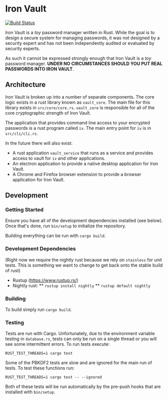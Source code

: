 # Iron Vault

[![Build Status](https://travis-ci.org/apsislabs/iron-vault.svg?branch=master)](https://travis-ci.org/apsislabs/iron-vault)

Iron Vault is a _toy_ password manager written in Rust. While the goal is to design
a secure system for managing passwords, it was not designed by a security expert and
has not been independently audited or evaluated by security experts.

As such it cannot be expressed strongly enough that Iron Vault is a _toy_ password manager. **UNDER NO CIRCUMSTANCES SHOULD YOU PUT REAL PASSWORDS INTO IRON VAULT**.

## Architecture

Iron Vault is broken up into a number of separate components. The core logic exists in a rust library known as `vault_core`. The main file for this library exists in `src/core/core.rs`. `vault_core` is responsible for all of the core cryptographic strength of Iron Vault.

The application that provides command line access to your encrypted passwords is a rust program called `iv`. The main entry point for `iv` is in `src/cli/cli.rs`.

In the future there will also exist:
* A rust application `vault_service` that runs as a service and provides access to vault for `iv` and other applications.
* An electron application to provide a native desktop application for Iron Vault.
* A Chrome and Firefox browser extension to provide a browser application for Iron Vault.

## Development

### Getting Started

Ensure you have all of the development dependencies installed (see below). Once that's done, run `bin/setup` to initialize the repository.

Building everything can be run with `cargo build`.

### Development Dependencies

(Right now we require the nightly rust because we rely on `stainless` for unit tests. This is something we want to change to get back onto the stable build of rust)

* Rustup (https://www.rustup.rs/)
* Nightly rust:
** `rustup install nightly`
** `rustup default nightly`

### Building

To build simply run `cargo build`.

### Testing

Tests are run with Cargo. Unfortunately, due to the environment variable testing in
`database.rs`, tests can only be run on a single thread or you will see some
intermittent errors. To run tests execute:

```
RUST_TEST_THREADS=1 cargo test
```

Some of the PBKDF2 tests are slow and are ignored for the main run of tests. To test these functions run:

```
RUST_TEST_THREADS=1 cargo test -- --ignored
```

Both of these tests will be run automatically by the pre-push hooks that are installed with `bin/setup`.
